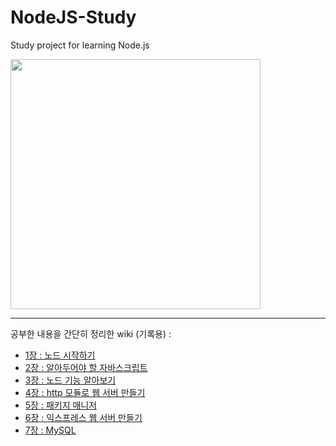 
# NodeJS-Study
Study project for learning Node.js  

<img src="https://user-images.githubusercontent.com/26129338/87935976-063d2b80-cacd-11ea-912f-0c19049ea50c.jpg" width="400">

---

공부한 내용을 간단히 정리한 wiki (기록용) :
- [1장 : 노드 시작하기](https://github.com/khndhkx123/NodeJS-Study/wiki/1.-%EB%85%B8%EB%93%9C-%EC%8B%9C%EC%9E%91%ED%95%98%EA%B8%B0)
- [2장 : 알아두어야 할 자바스크립트](https://github.com/khndhkx123/NodeJS-Study/wiki/2.-%EC%95%8C%EC%95%84%EB%91%90%EC%96%B4%EC%95%BC-%ED%95%A0-%EC%9E%90%EB%B0%94%EC%8A%A4%ED%81%AC%EB%A6%BD%ED%8A%B8)
- [3장 : 노드 기능 알아보기](https://github.com/khndhkx123/NodeJS-Study/wiki/3.-%EB%85%B8%EB%93%9C-%EA%B8%B0%EB%8A%A5-%EC%95%8C%EC%95%84%EB%B3%B4%EA%B8%B0)
- [4장 : http 모듈로 웹 서버 만들기](https://github.com/khndhkx123/NodeJS-Study/wiki/4.-http-%EB%AA%A8%EB%93%88%EB%A1%9C-%EC%9B%B9-%EC%84%9C%EB%B2%84-%EB%A7%8C%EB%93%A4%EA%B8%B0)
- [5장 : 패키지 매니저](https://github.com/khndhkx123/NodeJS-Study/wiki/5.-%ED%8C%A8%ED%82%A4%EC%A7%80-%EB%A7%A4%EB%8B%88%EC%A0%80)
- [6장 : 익스프레스 웹 서버 만들기](https://github.com/khndhkx123/NodeJS-Study/wiki/6.-%EC%9D%B5%EC%8A%A4%ED%94%84%EB%A0%88%EC%8A%A4-%EC%9B%B9-%EC%84%9C%EB%B2%84-%EB%A7%8C%EB%93%A4%EA%B8%B0)
- [7장 : MySQL](https://github.com/khndhkx123/NodeJS-Study/wiki/7.-MySQL)
